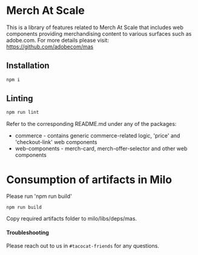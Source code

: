 # Merch At Scale
This is a library of features related to Merch At Scale that includes web components providing merchandising content to various surfaces such as adobe.com. For more details please visit: https://github.com/adobecom/mas

## Installation

```sh
npm i
```

## Linting

```sh
npm run lint
```

Refer to the corresponding README.md under any of the packages:
* commerce - contains generic commerce-related logic, 'price' and 'checkout-link' web components
* web-components - merch-card, merch-offer-selector and other web components

# Consumption of artifacts in Milo
Please run 'npm run build'
```
npm run build
```
Copy required artifacts folder to milo/libs/deps/mas.

#### Troubleshooting
Please reach out to us in `#tacocat-friends` for any questions.
